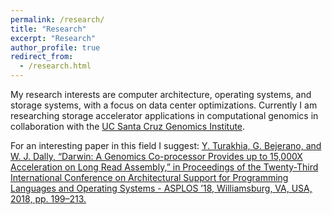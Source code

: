 ```yaml
---
permalink: /research/
title: "Research"
excerpt: "Research"
author_profile: true
redirect_from: 
  - /research.html
---
```


My research interests are computer architecture, operating systems, and storage systems, with a focus on data center
optimizations. Currently I am researching storage accelerator applications in computational genomics in collaboration
with the [UC Santa Cruz Genomics Institute](https://ucscgenomics.soe.ucsc.edu/).

For an interesting paper in this field I suggest: [Y. Turakhia, G. Bejerano, and W. J. Dally, “Darwin: A Genomics Co-processor Provides up to 15,000X Acceleration on Long Read Assembly,” in Proceedings of the Twenty-Third International Conference on Architectural Support for Programming Languages and Operating Systems  - ASPLOS ’18, Williamsburg, VA, USA, 2018, pp. 199–213.](https://stanford.edu/~yatisht/pubs/darwin.pdf)


